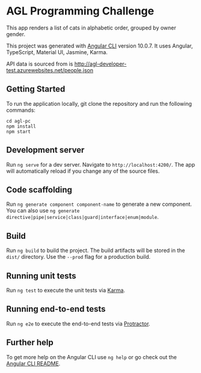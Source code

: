 # AGL Programming Challenge

This app renders a list of cats in alphabetic order, grouped by owner gender.

This project was generated with [Angular CLI](https://github.com/angular/angular-cli) version 10.0.7. It uses Angular, TypeScript, Material UI, Jasmine, Karma.

API data is sourced from is http://agl-developer-test.azurewebsites.net/people.json

## Getting Started

To run the application locally, git clone the repository and run the following commands:

```
cd agl-pc
npm install
npm start
```

## Development server

Run `ng serve` for a dev server. Navigate to `http://localhost:4200/`. The app will automatically reload if you change any of the source files.

## Code scaffolding

Run `ng generate component component-name` to generate a new component. You can also use `ng generate directive|pipe|service|class|guard|interface|enum|module`.

## Build

Run `ng build` to build the project. The build artifacts will be stored in the `dist/` directory. Use the `--prod` flag for a production build.

## Running unit tests

Run `ng test` to execute the unit tests via [Karma](https://karma-runner.github.io).

## Running end-to-end tests

Run `ng e2e` to execute the end-to-end tests via [Protractor](http://www.protractortest.org/).

## Further help

To get more help on the Angular CLI use `ng help` or go check out the [Angular CLI README](https://github.com/angular/angular-cli/blob/master/README.md).
